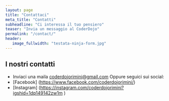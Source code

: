 ```yaml
---
layout: page
title: "Contattaci"
meta_title: "Contatti"
subheadline: "Ci interessa il tuo pensiero"
teaser: "Invia un messaggio al CoderDojo"
permalink: "/contact/"
header:
   image_fullwidth: "testata-ninja-form.jpg"
---
```

## I nostri contatti
* Inviaci una maila  coderdojorimini@gmail.com
Oppure seguici sui social:
* [Facebook] (https://www.facebook.com/coderdojorimini/)
* [Instagram] (https://instagram.com/coderdojorimini?igshid=1dp149142zw1m )
